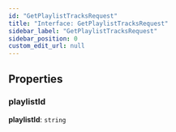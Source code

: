 ```yaml
---
id: "GetPlaylistTracksRequest"
title: "Interface: GetPlaylistTracksRequest"
sidebar_label: "GetPlaylistTracksRequest"
sidebar_position: 0
custom_edit_url: null
---
```


## Properties

### playlistId

 **playlistId**: `string`
